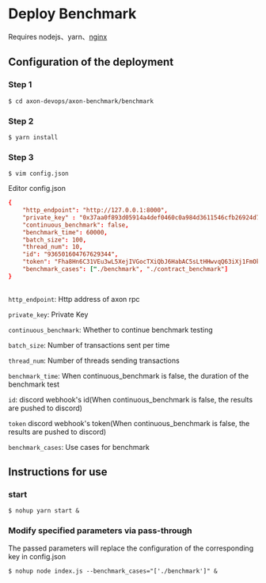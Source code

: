 # Deploy Benchmark
Requires nodejs、yarn、[nginx](../axon-nginx/README.md)
## Configuration of the deployment

### Step 1
```shell
$ cd axon-devops/axon-benchmark/benchmark
```

### Step 2
```shell
$ yarn install
```

### Step 3

```shell
$ vim config.json 
```

Editor config.json

```conf
{
    "http_endpoint": "http://127.0.0.1:8000",
    "private_key" : "0x37aa0f893d05914a4def0460c0a984d3611546cfb26924d7a7ca6e0db9950a2d",
    "continuous_benchmark": false,
    "benchmark_time": 60000,
    "batch_size": 100,
    "thread_num": 10,
    "id": "936501604767629344",
    "token": "Fha8Hn6C31VEu3wL5XejIVGocTXiQbJ6HabAC5sLtHHwvqQ63iXj1FmOkH_FVN4mTZwQ",
    "benchmark_cases": ["./benchmark", "./contract_benchmark"]
}
                                               
```
`http_endpoint`: Http address of axon rpc

`private_key`: Private Key

`continuous_benchmark`: Whether to continue benchmark testing

`batch_size`: Number of transactions sent per time

`thread_num`: Number of threads sending transactions

`benchmark_time`: When continuous_benchmark is false, the duration of the benchmark test

`id`: discord webhook's id(When continuous_benchmark is false, the results are pushed to discord)

`token` discord webhook's token(When continuous_benchmark is false, the results are pushed to discord)

`benchmark_cases`: Use cases for benchmark

## Instructions for use
### start
```shell
$ nohup yarn start &
```

### Modify specified parameters via pass-through
The passed parameters will replace the configuration of the corresponding key in config.json
```shell
$ nohup node index.js --benchmark_cases="['./benchmark']" &
```
